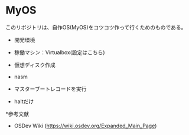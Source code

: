 # MyOS

このリポジトリは、自作OS(MyOS)をコツコツ作って行くためのものである。

* 開発環境
 * 稼働マシン：Virtualbox(設定はこちら)  
 
* 仮想ディスク作成   
 * nasm  

* マスターブートレコードを実行   
 * haltだけ  

*参考文献   
 * OSDev Wiki (https://wiki.osdev.org/Expanded_Main_Page)  
